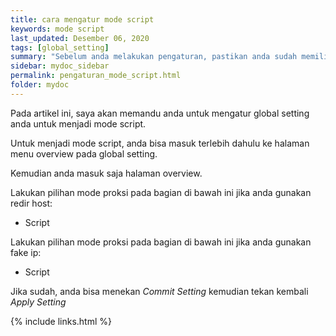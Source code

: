 ```yaml
---
title: cara mengatur mode script
keywords: mode script
last_updated: Desember 06, 2020
tags: [global_setting]
summary: "Sebelum anda melakukan pengaturan, pastikan anda sudah memiliki sebuah konfigurasi."
sidebar: mydoc_sidebar
permalink: pengaturan_mode_script.html
folder: mydoc
---
```


Pada artikel ini, saya akan memandu anda untuk mengatur global setting anda untuk menjadi mode script.

Untuk menjadi mode script, anda bisa masuk terlebih dahulu ke halaman menu overview pada global setting.

Kemudian anda masuk saja halaman overview.

Lakukan pilihan mode proksi pada bagian di bawah ini jika anda gunakan redir host:

- Script

Lakukan pilihan mode proksi pada bagian di bawah ini jika anda gunakan fake ip:

- Script

Jika sudah, anda bisa menekan *Commit Setting* kemudian tekan kembali *Apply Setting*

{% include links.html %}
